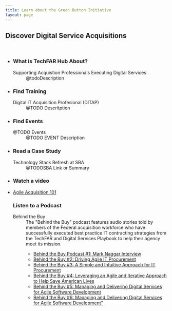 ```yaml
---
title: Learn about the Green Button Initiative
layout: page
---
```

<section class="home home-about" id="#home-about">
  <div class="section-container">
    <div class="section-content">
      <h2 style="text-align:left;">Discover Digital Service Acquisitions</h2>
      <br />
	<ul class="gb-list">
	  <li>
	  <div class="icon">
	    <i class="fa fa-question"></i>
	  </div>
	  <h3>What is TechFAR Hub About?</h3>
	  <dl>
	    <dt>Supporting Acquistion Professionals Executing Digital Services</dt>
	    <dd>@todoDescription
	    </dd>
	    <dt></dt>
	    <dd>
	  </dl>
	  </li>
	  <li>
	  <div class="icon">
	    <i class="fa fa-tachometer"></i>
	  </div>
	  <h3>Find Training</h3>
	  <dl>
	    <dt>Digital IT Acquisition Profesional (DITAP)</dt>
	    <dd>@TODO Descritption</dd>
	    </dl>
	  </li>
	  <li>
	  <div class="icon">
	    <i class="fa fa-bolt"></i>
	  </div>
	  <h3>Find Events</h3>
	  <dl>
	    <dt>@TODO Events</dt>
	    <dd>@TODO EVENT Description 
	    </dd>
	   </dl>
	  </li>
	  <li>
	  <div class="icon">
	    <i class="fa fa-download"></i>
	  </div>
	  <h3>Read a Case Study</h3>
	  <dl>
	    <dt>Technology Stack Refresh at SBA</dt>
	    <dd>@TODOSBA Link or Summary</dd>
	    </dl>
	  </li>
	  <li>
	   <div class="icon">
	    <i class="fa fa-download"></i>
	  </div>
	  <h3>Watch a video</h3>
	  <dl>
	 <li><a href="https://www.fai.gov/media_library/items/show/81" >Agile Acquisition 101</a>
</li>
	    <dd></dd>
	    </dl>
	  </li>
	   <div class="icon">
	    <i class="fa fa-exchange"></i>
	  </div>
	  <h3>Listen to a Podcast</h3>
	  <dl>
	    <dt>Behind the Buy</dt>
	    <dd>The "Behind the Buy" podcast features audio stories told by members of the Federal acquisition workforce who have successfully executed best practice IT contracting strategies from the TechFAR and Digital Services Playbook to help their agency meet its mission.
<p><ul>
<li><a href="https://www.fai.gov/drupal/sites/default/files/audio/030815Podcast.mp3" >Behind the Buy Podcast #1: Mark Naggar Interview</a>
</li>

<li><a href="https://www.fai.gov/drupal/sites/default/files/audio/041615Podcast.mp3">Behind the Buy #2: Driving Agile IT Procurement
 </a></li>

<li><a href="https://www.whitehouse.gov/sites/default/files/audio/behind_the_buy_may2015.mp3">Behind the Buy #3: A Simple and Intuitive Approach for IT Procurement</a></li>

<li><a href="https://www.fai.gov/drupal/sites/default/files/audio/2015behind_the_buy_podcast4.mp3">Behind the Buy #4: Leveraging an Agile and Iterative Approach to Help Save American Lives</a></li>

<li><a href="https://www.whitehouse.gov/sites/default/files/audio/mp3/behind_the_buy_podcast5.mp3">Behind the Buy #5: Managing and Delivering Digital Services for Agile Software Development</a></li>

<li><a href="https://www.whitehouse.gov/sites/default/files/audio/mp3/behind_the_buy_podcast6.mp3">Behind the Buy #6: Managing and Delivering Digital Services for Agile Software Development"</a></li>


